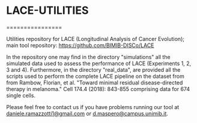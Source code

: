 # LACE-UTILITIES
================

Utilities repository for LACE (Longitudinal Analysis of Cancer Evolution); main tool repository: https://github.com/BIMIB-DISCo/LACE 

In the repository one may find in the directory "simulations" all the simulated data used to assess the performance of LACE (Experiments 1, 2, 3 and 4). Furthermore, in the directory "real_data", are provided all the scripts used to perform the complete LACE pipeline on the dataset from from Rambow, Florian, et al. "Toward minimal residual disease-directed therapy in melanoma." Cell 174.4 (2018): 843-855 comprising data for 674 single cells. 

Please feel free to contact us if you have problems running our tool at daniele.ramazzotti1@gmail.com or d.maspero@campus.unimib.it. 
